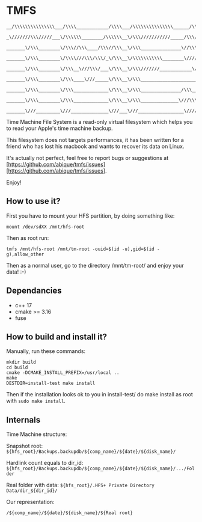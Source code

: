 TMFS
====

```
__/\\\\\\\\\\\\\\\___/\\\\____________/\\\\___/\\\\\\\\\\\\\\\______/\\\\\\\\\\\___
 _\///////\\\/////___\/\\\\\\________/\\\\\\__\/\\\///////////_____/\\\/////////\\\_
  _______\/\\\________\/\\\//\\\____/\\\//\\\__\/\\\_______________\//\\\______\///__
   _______\/\\\________\/\\\\///\\\/\\\/_\/\\\__\/\\\\\\\\\\\________\////\\\_________
    _______\/\\\________\/\\\__\///\\\/___\/\\\__\/\\\///////____________\////\\\______
     _______\/\\\________\/\\\____\///_____\/\\\__\/\\\______________________\////\\\___
      _______\/\\\________\/\\\_____________\/\\\__\/\\\_______________/\\\______\//\\\__
       _______\/\\\________\/\\\_____________\/\\\__\/\\\______________\///\\\\\\\\\\\/___
        _______\///_________\///______________\///___\///_________________\///////////_____
```

Time Machine File System is a read-only virtual filesystem which helps you to read your Apple's time machine backup.

This filesystem does not targets performances, it has been written for a friend who has lost his macbook and wants to recover its data on Linux.

It's actually not perfect, feel free to report bugs or suggestions at [https://github.com/abique/tmfs/issues][https://github.com/abique/tmfs/issues].

Enjoy!

How to use it?
--------------

First you have to mount your HFS partition, by doing something like:

`mount /dev/sdXX /mnt/hfs-root`

Then as root run:

`tmfs /mnt/hfs-root /mnt/tm-root -ouid=$(id -u),gid=$(id -g),allow_other`

Then as a normal user, go to the directory /mnt/tm-root/ and enjoy your data! :-)

Dependancies
------------

 - c++ 17
 - cmake >= 3.16
 - fuse

How to build and install it?
----------------------------

Manually, run these commands:

```
mkdir build
cd build
cmake -DCMAKE_INSTALL_PREFIX=/usr/local ..
make
DESTDIR=install-test make install
```

Then if the installation looks ok to you in install-test/ do make install as root with `sudo make install`.

Internals
---------

Time Machine structure:

Snapshot root: `${hfs_root}/Backups.backupdb/${comp_name}/${date}/${disk_name}/`

Hardlink count equals to dir_id: `${hfs_root}/Backups.backupdb/${comp_name}/${date}/${disk_name}/.../Folder`

Real folder with data: `${hfs_root}/.HFS+ Private Directory Data/dir_${dir_id}/`

Our representation:

`/${comp_name}/${date}/${disk_name}/${Real root}`
